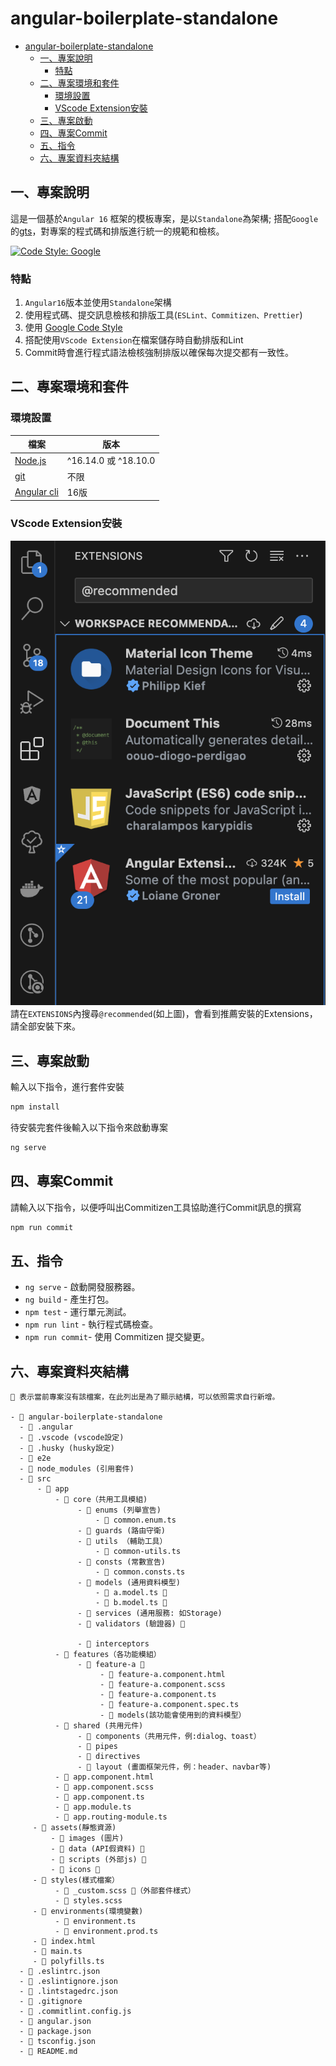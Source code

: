 # angular-boilerplate-standalone

- [angular-boilerplate-standalone](#angular-boilerplate-standalone)
  - [一、專案說明](#一專案說明)
    - [特點](#特點)
  - [二、專案環境和套件](#二專案環境和套件)
    - [環境設置](#環境設置)
    - [VScode Extension安裝](#vscode-extension安裝)
  - [三、專案啟動](#三專案啟動)
  - [四、專案Commit](#四專案commit)
  - [五、指令](#五指令)
  - [六、專案資料夾結構](#六專案資料夾結構)

## 一、專案說明

這是一個基於`Angular 16` 框架的模板專案，是以`Standalone`為架構; 搭配`Google`的[gts](https://github.com/google/gts)，對專案的程式碼和排版進行統一的規範和檢核。

[![Code Style: Google](https://img.shields.io/badge/code%20style-google-blueviolet.svg)](https://github.com/google/gts)

### 特點

1. `Angular16`版本並使用`Standalone`架構
2. 使用程式碼、提交訊息檢核和排版工具(`ESLint、Commitizen、Prettier`)
3. 使用 [Google Code Style](https://github.com/google/gts)
4. 搭配使用`VScode Extension`在檔案儲存時自動排版和Lint
5. Commit時會進行程式語法檢核強制排版以確保每次提交都有一致性。

## 二、專案環境和套件

### 環境設置

| 檔案                                         | 版本                 |
| -------------------------------------------- | -------------------- |
| [Node.js](https://nodejs.org/zh-tw/download) | ^16.14.0 或 ^18.10.0 |
| [git](https://git-scm.com/downloads)         | 不限                 |
| [Angular cli](https://angular.io/cli)        | 16版                 |

### VScode Extension安裝

![image-1](./src/assets/pic-1.png)
請在`EXTENSIONS`內搜尋`@recommended`(如上圖)，會看到推薦安裝的Extensions，請全部安裝下來。

## 三、專案啟動

輸入以下指令，進行套件安裝

```bash
npm install
```

待安裝完套件後輸入以下指令來啟動專案

```bash
ng serve
```

## 四、專案Commit

請輸入以下指令，以便呼叫出Commitizen工具協助進行Commit訊息的撰寫

```bash
npm run commit
```

## 五、指令

- `ng serve` - 啟動開發服務器。
- `ng build` - 產生打包。
- `npm test` - 運行單元測試。
- `npm run lint` - 執行程式碼檢查。
- `npm run commit`- 使用 Commitizen 提交變更。

## 六、專案資料夾結構

```text
🔸 表示當前專案沒有該檔案，在此列出是為了顯示結構，可以依照需求自行新增。

- 📂 angular-boilerplate-standalone
  - 📂 .angular
  - 📂 .vscode (vscode設定)
  - 📂 .husky (husky設定)
  - 📂 e2e
  - 📂 node_modules (引用套件)
  - 📂 src
      - 📂 app
          - 📂 core（共用工具模組)
               - 📂 enums (列舉宣告)
                   - 📄 common.enum.ts
               - 📂 guards (路由守衛)
               - 📂 utils （輔助工具）
                   - 📄 common-utils.ts
               - 📂 consts (常數宣告)
                   - 📄 common.consts.ts
               - 📂 models (通用資料模型)
                   - 📄 a.model.ts 🔸
                   - 📄 b.model.ts 🔸
               - 📂 services (通用服務: 如Storage)
               - 📂 validators (驗證器) 🔸

               - 📂 interceptors
          - 📂 features（各功能模組）
               - 📂 feature-a 🔸
                    - 📄 feature-a.component.html
                    - 📄 feature-a.component.scss
                    - 📄 feature-a.component.ts
                    - 📄 feature-a.component.spec.ts
                    - 📂 models(該功能會使用到的資料模型）
          - 📂 shared (共用元件)
               - 📂 components（共用元件，例:dialog、toast）
               - 📂 pipes
               - 📂 directives
               - 📂 layout (畫面框架元件，例：header、navbar等)
          - 📄 app.component.html
          - 📄 app.component.scss
          - 📄 app.component.ts
          - 📄 app.module.ts
          - 📄 app.routing-module.ts
     - 📂 assets(靜態資源)
         - 📂 images (圖片)
         - 📂 data (API假資料) 🔸
         - 📂 scripts (外部js) 🔸
         - 📂 icons 🔸
     - 📂 styles(樣式檔案）
          - 📄 _custom.scss 🔸（外部套件樣式）
          - 📄 styles.scss
     - 📂 environments(環境變數)
          - 📄 environment.ts
          - 📄 environment.prod.ts
     - 📄 index.html
     - 📄 main.ts
     - 📄 polyfills.ts
  - 📄 .eslintrc.json
  - 📄 .eslintignore.json
  - 📄 .lintstagedrc.json
  - 📄 .gitignore
  - 📄 .commitlint.config.js
  - 📄 angular.json
  - 📄 package.json
  - 📄 tsconfig.json
  - 📄 README.md
```
